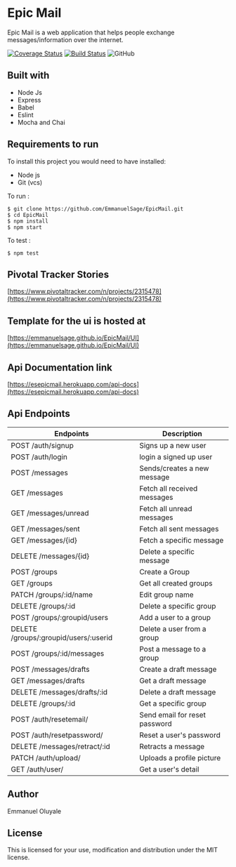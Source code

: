 # Epic Mail

Epic Mail is a web application that helps people exchange
messages/information over the internet.

[![Coverage Status](https://coveralls.io/repos/github/EmmanuelSage/EpicMail/badge.svg?branch=develop)](https://coveralls.io/github/EmmanuelSage/EpicMail?branch=develop)
[![Build Status](https://travis-ci.org/EmmanuelSage/EpicMail.svg?branch=develop)](https://travis-ci.org/EmmanuelSage/EpicMail)
![GitHub](https://img.shields.io/github/license/EmmanuelSage/EpicMail.svg)

## Built with
* Node Js
* Express
* Babel
* Eslint
* Mocha and Chai


## Requirements to run
To install this project you would need to have installed:
* Node js
* Git (vcs)

To run :
```node
$ git clone https://github.com/EmmanuelSage/EpicMail.git
$ cd EpicMail
$ npm install
$ npm start
```

To test :
```node
$ npm test
```

## Pivotal Tracker Stories
[https://www.pivotaltracker.com/n/projects/2315478](https://www.pivotaltracker.com/n/projects/2315478)


## Template for the ui is hosted at
[https://emmanuelsage.github.io/EpicMail/UI](https://emmanuelsage.github.io/EpicMail/UI)

## Api Documentation link
[https://esepicmail.herokuapp.com/api-docs](https://esepicmail.herokuapp.com/api-docs)

## Api Endpoints
| Endpoints                                        | Description                              |
| ------------------------------------------------ | -----------------------------------------|
| POST /auth/signup                                | Signs up a new user                      |
| POST /auth/login                                 | login a signed up user                   |
| POST /messages                                   | Sends/creates a new message              |
| GET /messages                                    | Fetch all received messages              |
| GET /messages/unread                             | Fetch all unread messages                |
| GET /messages/sent                               | Fetch all sent messages                  |
| GET /messages/{id}                               | Fetch a specific message                 |
| DELETE /messages/{id}                            | Delete a specific message                |
| POST /groups                                     | Create a Group                           |
| GET /groups                                      | Get all created groups                   |
| PATCH /groups/:id/name                           | Edit group name                          |
| DELETE /groups/:id                               | Delete a specific group                  |
| POST /groups/:groupid/users                      | Add a user to a group                    |
| DELETE /groups/:groupid/users/:userid            | Delete a user from a group               |
| POST /groups/:id/messages                        | Post a message to a group                |
| POST /messages/drafts                            | Create a draft message                   |
| GET /messages/drafts                             | Get a draft message                      |
| DELETE /messages/drafts/:id                      | Delete a draft message                   |
| DELETE /groups/:id                               | Get a specific group                     |
| POST /auth/resetemail/                           | Send email for reset password            |
| POST /auth/resetpassword/                        | Reset a user's password                  |
| DELETE /messages/retract/:id                     | Retracts a message                       |
| PATCH /auth/upload/                              | Uploads a profile picture                |
| GET /auth/user/                                  | Get a user's detail                      |


## Author
Emmanuel Oluyale

## License
This is licensed for your use, modification and distribution under the MIT license.
